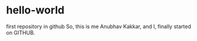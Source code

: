# hello-world
first repository in github
So, this is me Anubhav Kakkar, and I, finally started on GITHUB.

